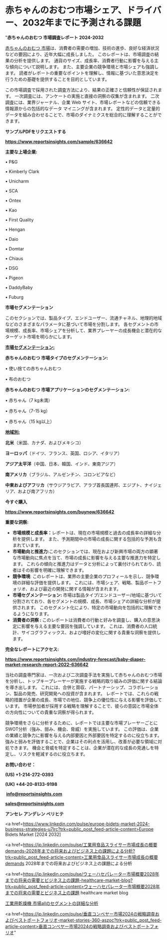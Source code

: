 # 赤ちゃんのおむつ市場シェア、ドライバー、2032年までに予測される課題

"<strong>赤ちゃんのおむつ 市場調査レポート 2024-2032</strong>

<a href=https://www.reportsinsights.com/sample/636642>赤ちゃんのおむつ 市場</a>は、消費者の需要の増加、技術の進歩、良好な経済状況などの要因により、近年大幅に成長しました。 このレポートは、市場調査の結果の分析を提供します。 通貨のサイズ、成長率、消費者行動に影響を与える主な傾向について説明します。 また、主要企業の競争環境と市場シェアも強調します。 読者がレポートの重要なポイントを理解し、情報に基づいた意思決定を行うための基礎を提供することを目的としています。

この市場調査で採用された調査方法により、結果の正確さと信頼性が保証されます。 一次調査には、アンケートの実施と直接の洞察の収集が含まれます。 二次調査には、業界ジャーナル、企業 Web サイト、市場レポートなどの信頼できる情報源からの包括的なデータ マイニングが含まれます。 定性的データと定量的データを組み合わせることで、市場のダイナミクスを総合的に理解することができます。

<strong><b>サンプルPDFをリクエストする</b></strong>

<a href=https://www.reportsinsights.com/sample/636642><strong><u>https://www.reportsinsights.com/sample/636642</u></strong></a>

<strong>主要な上場企業:</strong>

• P&G

• Kimberly Clark

• Unicharm

• SCA

• Ontex

• Kao

• First Quality

• Hengan

• Daio

• Domtar

• Chiaus

• DSG

• Pigeon

• DaddyBaby

• Fuburg

<strong>市場セグメンテーション</strong>

このセクションでは、製品タイプ、エンドユーザー、流通チャネル、地理的地域などのさまざまなパラメータに基づいて市場を分割します。 各セグメントの市場規模、成長率、市場シェアを分析して、業界プレーヤーの成長機会と潜在的なターゲット市場を明らかにします。

<strong><u>市場セグメンテーション</u></strong><strong><u>:</u></strong>

<strong>赤ちゃんのおむつ 市場タイプのセグメンテーション:</strong>

• 使い捨ての赤ちゃんおむつ

• 布のおむつ

<strong>赤ちゃんのおむつ 市場アプリケーションのセグメンテーション:</strong>

• 赤ちゃん（7 kg未満）

• 赤ちゃん（7-15 kg）

• 赤ちゃん（15 kg以上）

<strong><u>地域別</u></strong><strong><u>:</u></strong>

<strong>北米</strong>（米国、カナダ、およびメキシコ）

<strong>ヨーロッパ</strong>（ドイツ、フランス、英国、ロシア、イタリア）

<strong>アジア太平洋</strong>（中国、日本、韓国、インド、東南アジア）

<strong>南アメリカ</strong>（ブラジル、アルゼンチン、コロンビアなど）

<strong>中東およびアフリカ</strong>（サウジアラビア、アラブ首長国連邦、エジプト、ナイジェリア、および南アフリカ）

<strong>今すぐ購入</strong>

<a href=https://www.reportsinsights.com/buynow/636642><strong><u>https://www.reportsinsights.com/buynow/636642</u></strong></a>

<strong>重要な洞察:</strong>
<ul>
  <li><strong>市場規模と成長率：</strong>レポートは、現在の市場規模と過去の成長率の詳細な分析を提供します。 また、予測期間中の市場の成長に関する包括的な予測も含まれています。</li>
  <li><strong>市場動向と推進力:</strong>このセクションでは、現在および新興市場の両方の顕著な市場動向に焦点を当て、市場の成長に影響を与える主要な推進力を特定します。 これらの傾向と推進力はデータと分析によって裏付けられており、読者はその影響を明確に理解できます。</li>
  <li><strong>競争環境</strong>: このレポートは、業界の主要企業のプロフィールを示し、競争環境の詳細な評価を提供します。 これには、市場シェア、戦略、製品ポートフォリオ、および最近の開発に関する情報が含まれます。</li>
  <li><strong>市場セグメンテーション: </strong>市場は製品タイプ/エンドユーザー/地域に基づいて分割されており、各セグメントの規模、成長、市場シェアの詳細な分析が提供されます。 このセグメント化により、特定の市場動向を包括的に理解できるようになります。</li>
  <li><strong>消費者の洞察 : </strong>このレポートは消費者の行動と好みを調査し、購入の意思決定に影響を与える主要な要因を強調しています。 これは、消費者の人口統計、サイコグラフィックス、および嗜好の変化に関する貴重な洞察を提供します。</li>
</ul>
<strong>完全なレポートにアクセス:</strong>

<a href=https://www.reportsinsights.com/industry-forecast/baby-diaper-market-research-report-2022-636642><strong><u><b>https://www.reportsinsights.com/industry-forecast/baby-diaper-market-research-report-2022-636642</b></u></strong></a>

当社の調査専門家は、一次および二次調査手法を実施して赤ちゃんのおむつ市場を分析し、トップキープレーヤーが実施する戦略的取り組みの評価に関する結論を導き出します。 これには、合併と買収、パートナーシップ、コラボレーション、製品の発売、研究開発への投資が含まれます。 レポートでは、これらの戦略的措置が企業の成長、市場での地位、競争上の優位性に与える影響を評価しています。 市場参加者が採用する戦略を理解することで、彼らの意図と市場全体の方向性についての貴重な洞察が得られます。

競争環境をさらに分析するために、レポートでは主要な市場プレーヤーごとにSWOT分析（強み、弱み、機会、脅威）を実施しています。 この評価は、企業の業績と競争力に影響を与える内部要因と外部要因を特定するのに役立ちます。 強みと弱みを評価することで、企業はその利点を活用し、改善が必要な領域に対処できます。 機会と脅威を特定することは、企業が潜在的な成長の見通しを特定し、リスクを軽減するのに役立ちます。

<strong>お問い合わせ：</strong>

<strong>(US) +1-214-272-0393</strong>

<strong>(UK) +44-20-8133-9198</strong>

<strong> </strong><a href=info@reportsinsights.com><strong><u>info@reportsinsights.com</u></strong></a>

<a href=sales@reportsinsights.com><strong><u>sales@reportsinsights.com</u></strong></a>

<strong>アンセレ アンデレン ベリヒテ</strong>

<a href=https://www.linkedin.com/pulse/europe-bidets-market-2024-business-strategies-u7lrc?trk=public_post_feed-article-content>Europe Bidets Market [2024 2032]</a>

<a href=https://jp.linkedin.com/pulse/工業用食品スライサー市場成長の概要demands-2028年までの将来およびビジネス上の課題による分析?trk=public_post_feed-article-content>工業用食品スライサー市場成長の概要demands 2028年までの将来およびビジネス上の課題による分析</a>

<a href=https://jp.linkedin.com/pulse/ウェーハセパレーター市場概要2028年までの将来の需要とビジネス上の課題-healthcare-market-blog?trk=public_post_feed-article-content>ウェーハセパレーター市場概要2028年までの将来の需要とビジネス上の課題 healthcare market blog</a>

<a href=https://www.linkedin.com/pulse/工業用乾燥機-市場allのセグメントの詳細な分析-community-market-research/>工業用乾燥機 市場allのセグメントの詳細な分析</a>

<a href=https://jp.linkedin.com/pulse/垂直コンベヤー市場2024の戦略調査およびベストポートフォリオ-market-stories-360-aszoc?trk=public_post_feed-article-content>垂直コンベヤー市場2024の戦略調査およびベストポートフォリオ</a>"
